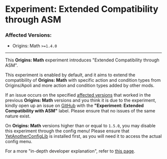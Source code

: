 # Experiment: Extended Compatibility through ASM

### Affected Versions: 
- Origins: Math `>=1.4.0`

<hr>

This **Origins: Math** experiment introduces "Extended Compatibility through ASM".

This experiment is enabled by default, and it aims to extend the compatibility of **Origins: Math** with specific action and condition types from Origins/Apoli and more action and condition types added by other mods.

If an issue occurs on the specified [affected versions](#affected-versions) that worked in the previous **Origins: Math** versions and you think it is due to the experiment, kindly open up an issue on [GitHub](https://github.com/xrickastley/origins-math/issues) with the **"Experiment: Extended Compatibility with ASM"** label. Please ensure that no issues of the same nature exist. 

On **Origins: Math** versions higher than or equal to `1.5.0`, you may disable this experiment through the config menu! Please ensure that [YetAnotherConfigLib](https://modrinth.com/mod/yacl) is installed first, as you will need it to access the actual config menu.

For a more "in-depth developer explanation", refer to [this page](./dev/extended_compatibility_through_asm.md).